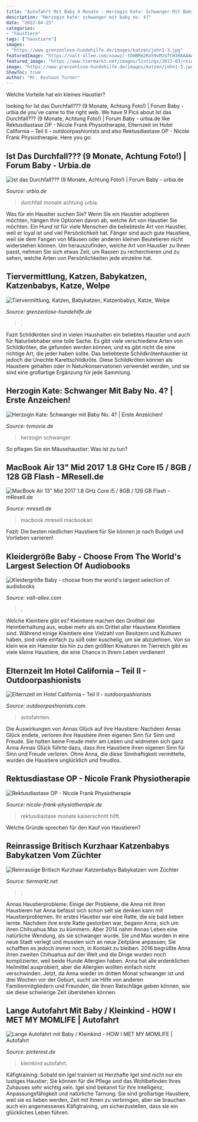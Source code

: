 ```yaml
---
title: "Autofahrt Mit Baby 4 Monate - Herzogin Kate: Schwanger Mit Baby No. 4?"
description: "Herzogin kate: schwanger mit baby no. 4?"
date: "2022-04-25"
categories:
- "haustiere"
tags: ["haustiere"]
images:
- "https://www.grenzenlose-hundehilfe.de/images/katzen/john1-3.jpg"
featuredImage: "https://valt-allee.com/xoawz/-tDmBRm2Ko59vMzGfCH3HAAAAA.jpg"
featured_image: "https://www.tiermarkt.net/images/listings/2013-03/reinrassige_britisch_kurzhaar_katzenbabys_babykatzen_vom_zue-1362217195-880-d_pic.jpg"
image: "https://www.grenzenlose-hundehilfe.de/images/katzen/john1-3.jpg"
ShowToc: true
author: "Mr. Keshaun Turner"
---
```



Welche Vorteile hat ein kleines Haustier?

	

		
looking for Ist das Durchfall??? (9 Monate, Achtung Foto!) | Forum Baby - urbia.de you've came to the right web. We have 9 Pics about Ist das Durchfall??? (9 Monate, Achtung Foto!) | Forum Baby - urbia.de like Rektusdiastase OP - Nicole Frank Physiotherapie, Elternzeit im Hotel California – Teil II - outdoorpashionists and also Rektusdiastase OP - Nicole Frank Physiotherapie. Here you go:
		
    
## Ist Das Durchfall??? (9 Monate, Achtung Foto!) | Forum Baby - Urbia.de

<img loading=lazy src="https://www.urbia.de/static/user/forum/post/f/2/4/a6e94741fb54f92baff82d97ce55f.jpg" onerror="this.onerror=null;this.src='https://tse4.mm.bing.net/th?id=OIP.oYaFTeGRyZYf3Cwh0tSfDQHaHy&amp;pid=15.1';" alt="Ist das Durchfall??? (9 Monate, Achtung Foto!) | Forum Baby - urbia.de">

_Source: urbia.de_

>durchfall monate achtung urbia. 

	

Was für ein Haustier suchen Sie?
Wenn Sie ein Haustier adoptieren möchten, hängen Ihre Optionen davon ab, welche Art von Haustier Sie möchten. Ein Hund ist für viele Menschen die beliebteste Art von Haustier, weil er loyal ist und viel Persönlichkeit hat. Fänger sind auch gute Haustiere, weil sie dem Fangen von Mäusen oder anderen kleinen Beutetieren nicht widerstehen können. Um herauszufinden, welche Art von Haustier zu Ihnen passt, nehmen Sie sich etwas Zeit, um Rassen zu recherchieren und zu sehen, welche Arten von Persönlichkeiten jede einzelne hat.

    
## Tiervermittlung, Katzen, Babykatzen, Katzenbabys, Katze, Welpe

<img loading=lazy src="https://www.grenzenlose-hundehilfe.de/images/katzen/john1-3.jpg" onerror="this.onerror=null;this.src='https://tse4.mm.bing.net/th?id=OIP.JCtBplRmmor_XYLmAISd-gAAAA&amp;pid=15.1';" alt="Tiervermittlung, Katzen, Babykatzen, Katzenbabys, Katze, Welpe">

_Source: grenzenlose-hundehilfe.de_

>. 

	

Fazit
Schildkröten sind in vielen Haushalten ein beliebtes Haustier und auch für Naturliebhaber eine tolle Sache. Es gibt viele verschiedene Arten von Schildkröten, die gefunden werden können, und es gibt nicht die eine richtige Art, die jeder haben sollte. Das beliebteste Schildkrötenhaustier ist jedoch die Unechte Karettschildkröte. Diese Schildkröten können als Haustiere gehalten oder in Naturkonservatorien verwendet werden, und sie sind eine großartige Ergänzung für jede Sammlung.

    
## Herzogin Kate: Schwanger Mit Baby No. 4? | Erste Anzeichen!

<img loading=lazy src="https://www.tvmovie.de/assets/2018/06/28/65713-herzogin-kate-mit-tochter-charlotte.jpg" onerror="this.onerror=null;this.src='https://tse2.mm.bing.net/th?id=OIP.1XK7rJrx5Cf58XRg7Y91OgHaEr&amp;pid=15.1';" alt="Herzogin Kate: Schwanger mit Baby No. 4? | Erste Anzeichen!">

_Source: tvmovie.de_

>herzogin schwanger. 

	

So pflegen Sie ein Mäusehaustier: Was ist zu tun?

    
## MacBook Air 13&quot; Mid 2017 1.8 GHz Core I5 / 8GB / 128 GB Flash - MResell.de

<img loading=lazy src="https://mresell.de/wp-content/uploads/attachments/refurbished_macbook_air_13inch_mresell_de_4265c987-e1514900417323.jpg" onerror="this.onerror=null;this.src='https://tse3.mm.bing.net/th?id=OIP.ldvogQtkq1jMDpBwpMVWhQHaJ4&amp;pid=15.1';" alt="MacBook Air 13&quot; Mid 2017 1.8 GHz Core i5 / 8GB / 128 GB Flash - mResell.de">

_Source: mresell.de_

>macbook mresell macbookair. 

	

Fazit: Die besten niedlichen Haustiere für Sie können je nach Budget und Vorlieben variieren!

    
## Kleidergröße Baby - Choose From The World&#039;s Largest Selection Of Audiobooks

<img loading=lazy src="https://valt-allee.com/xoawz/-tDmBRm2Ko59vMzGfCH3HAAAAA.jpg" onerror="this.onerror=null;this.src='https://tse3.mm.bing.net/th?id=OIP.feFUzdgx400bG6Ow_nmARQAAAA&amp;pid=15.1';" alt="Kleidergröße Baby - choose from the world&#039;s largest selection of audiobooks">

_Source: valt-allee.com_

>. 

	

Welche Kleintiere gibt es?
Kleintiere machen den Großteil der Heimtierhaltung aus, wobei mehr als ein Drittel aller Haustiere Kleintiere sind. Während einige Kleintiere eine Vielzahl von Besitzern und Kulturen haben, sind viele einfach zu süß oder kuschelig, um sie abzulehnen. Von so klein wie ein Hamster bis hin zu den größten Kreaturen im Tierreich gibt es viele kleine Haustiere, die eine Chance in Ihrem Leben verdienen!

    
## Elternzeit Im Hotel California – Teil II - Outdoorpashionists

<img loading=lazy src="https://i2.wp.com/outdoorpashionists.com/wp-content/uploads/2016/11/autofahren-mit-baby.jpg?resize=748%2C561&amp;ssl=1" onerror="this.onerror=null;this.src='https://tse1.mm.bing.net/th?id=OIP.82DOCQnno2MxknIhxuI4HQHaFj&amp;pid=15.1';" alt="Elternzeit im Hotel California – Teil II - outdoorpashionists">

_Source: outdoorpashionists.com_

>autofahrten. 

	

Die Auswirkungen von Annas Glück auf ihre Haustiere: Nachdem Annas Glück endete, verloren ihre Haustiere ihren eigenen Sinn für Sinn und Freude. Sie hatten keine Freude mehr am Leben und widmeten sich ganz Anna
Annas Glück führte dazu, dass ihre Haustiere ihren eigenen Sinn für Sinn und Freude verloren. Ohne Anna, die diese Sinnhaftigkeit vermittelte, wurden die Haustiere unglücklich und freudlos.

    
## Rektusdiastase OP - Nicole Frank Physiotherapie

<img loading=lazy src="https://image.jimcdn.com/app/cms/image/transf/dimension=333x10000:format=jpg/path/s26435827913b3ee2/image/i82a3e8243cd4d299/version/1566500911/image.jpg" onerror="this.onerror=null;this.src='https://tse4.mm.bing.net/th?id=OIP.R-rK_zvraSl2zTYLnNW0tgAAAA&amp;pid=15.1';" alt="Rektusdiastase OP - Nicole Frank Physiotherapie">

_Source: nicole-frank-physiotherapie.de_

>rektusdiastase monate kaiserschnitt hilft. 

	

Welche Gründe sprechen für den Kauf von Haustieren?

    
## Reinrassige Britisch Kurzhaar Katzenbabys Babykatzen Vom Züchter

<img loading=lazy src="https://www.tiermarkt.net/images/listings/2013-03/reinrassige_britisch_kurzhaar_katzenbabys_babykatzen_vom_zue-1362217195-880-d_pic.jpg" onerror="this.onerror=null;this.src='https://tse2.mm.bing.net/th?id=OIP.bUGoqpzW6mHnoFJCsKEL3QHaEK&amp;pid=15.1';" alt="Reinrassige Britisch Kurzhaar Katzenbabys Babykatzen vom Züchter">

_Source: tiermarkt.net_

>. 

	

Annas Haustierprobleme: Einige der Probleme, die Anna mit ihren Haustieren hat
Anna befasst sich schon seit sie denken kann mit Haustierproblemen. Ihr erstes Haustier war eine Ratte, die sie bald lieben lernte. Nachdem ihre erste Ratte gestorben war, begann Anna, sich um ihren Chihuahua Max zu kümmern. Aber 2014 nahm Annas Leben eine natürliche Wendung, als sie schwanger wurde. Sie und Max wurden in eine neue Stadt verlegt und mussten sich an neue Zeitpläne anpassen; Sie schafften es jedoch immer noch, in Kontakt zu bleiben. 2016 begrüßte Anna ihren zweiten Chihuahua auf der Welt und die Dinge wurden noch komplizierter, weil beide Hunde Allergien haben. Anna hat alle erdenklichen Heilmittel ausprobiert, aber die Allergien wollten einfach nicht verschwinden. Jetzt, da Anna wieder im dritten Monat schwanger ist und drei Wochen vor der Geburt, sucht sie Hilfe von anderen Familienmitgliedern und Freunden, die ihnen Ratschläge geben können, wie sie diese schwierige Zeit überstehen können.

    
## Lange Autofahrt Mit Baby / Kleinkind - HOW I MET MY MOMLIFE | Autofahrt

<img loading=lazy src="https://i.pinimg.com/originals/f8/2b/67/f82b67293692d7751b01f0bc6cca5da8.jpg" onerror="this.onerror=null;this.src='https://tse2.mm.bing.net/th?id=OIP.b1ZOEYwZX2P47EehviDbTgHaLG&amp;pid=15.1';" alt="Lange Autofahrt mit Baby / Kleinkind - HOW I MET MY MOMLIFE | Autofahrt">

_Source: pinterest.de_

>kleinkind autofahrt. 

	

Käfigtraining: Sobald ein Igel trainiert ist
Herzhafte Igel sind nicht nur ein lustiges Haustier; Sie können für die Pflege und das Wohlbefinden Ihres Zuhauses sehr wichtig sein. Igel sind bekannt für ihre Intelligenz, Anpassungsfähigkeit und natürliche Tarnung. Sie sind großartige Haustiere, weil sie es lieben werden, Zeit mit Ihnen zu verbringen, aber sie brauchen auch ein angemessenes Käfigtraining, um sicherzustellen, dass sie ein glückliches Leben führen.

